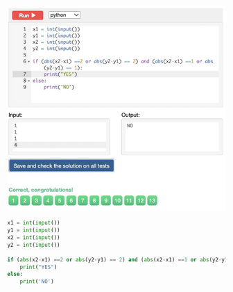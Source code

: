 ![Solution](https://github.com/KaiFig/unit-1/blob/main/Snakify/Lesson%203/Kinght_move.jpg)

```.py
x1 = int(input())
y1 = int(input())
x2 = int(input())
y2 = int(input())

if (abs(x2-x1) ==2 or abs(y2-y1) == 2) and (abs(x2-x1) ==1 or abs(y2-y1) == 1):
    print("YES")
else:
    print('NO')
